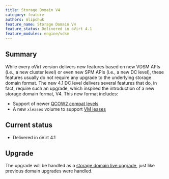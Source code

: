 ```yaml
---
title: Storage Domain V4 
category: feature
authors: mlipchuk
feature_name: Storage Domain V4
feature_status: Delivered in oVirt 4.1
feature_modules: engine/vdsm
---
```


## Summary

While every oVirt version delivers new features based on new VDSM APIs
(i.e., a new cluster level) or even new SPM APIs (i.e., a new DC level),
these features usually do not require any upgrade to the underlying
storage domain format.
The new 4.1 DC level delivers several features that do, in fact, require
such an upgrade, which inspired the introduction of a new storage domain
format, V4. This new format includes:

* Support of newer [QCOW2 compat levels](../qcow2v3)
* A new `xleases` volume to support [VM leases](../vm-leases)


## Current status

* Delivered in oVirt 4.1

## Upgrade

The upgrade will be handled as a [storage domain live
upgrade](storagedomainliveupgrade), just like previous domain upgrades
were handled.
